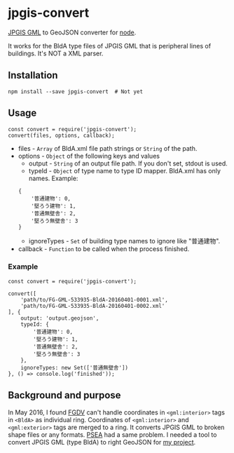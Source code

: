 # jpgis-convert

[JPGIS GML](http://fgd.gsi.go.jp/download/) to GeoJSON converter for [node](https://nodejs.org/).

It works for the BldA type files of JPGIS GML that is peripheral lines of buildings. It's NOT a XML parser.

## Installation

```
npm install --save jpgis-convert  # Not yet
```

## Usage

```
const convert = require('jpgis-convert');
convert(files, options, callback);
```

- files - ```Array``` of BldA.xml file path strings or ```String``` of the path.
- options - ```Object``` of the following keys and values
	- output - ```String``` of an output file path. If you don't set, stdout is used.
	- typeId - ```Object``` of type name to type ID mapper. BldA.xml has only names. Example:
	```
	{
		'普通建物': 0,
		'堅ろう建物': 1,
		'普通無壁舎': 2,
		'堅ろう無壁舎': 3
	}
	```
	- ignoreTypes - ```Set``` of building type names to ignore like "普通建物".
- callback - ```Function``` to be called when the process finished.

### Example

```
const convert = require('jpgis-convert');

convert([
	'path/to/FG-GML-533935-BldA-20160401-0001.xml',
	'path/to/FG-GML-533935-BldA-20160401-0002.xml'
], {
	output: 'output.geojson',
	typeId: {
		'普通建物': 0,
		'堅ろう建物': 1,
		'普通無壁舎': 2,
		'堅ろう無壁舎': 3
	},
	ignoreTypes: new Set(['普通無壁舎'])
}, () => console.log('finished'));
```

## Background and purpose

In May 2016, I found [FGDV](http://fgd.gsi.go.jp/download/menu.php) can't handle coordinates in ```<gml:interior>``` tags in ```<BldA>``` as individual ring. Coordinates of ```<gml:interior>``` and ```<gml:exterior>``` tags are merged to a ring. It converts JPGIS GML to broken shape files or any formats. [PSEA](http://psgsv2.gsi.go.jp/koukyou/public/sien/pindex.html) had a same problem. I needed a tool to convert JPGIS GML (type BldA) to right GeoJSON for [my project](https://github.com/knt5/city-generator).
